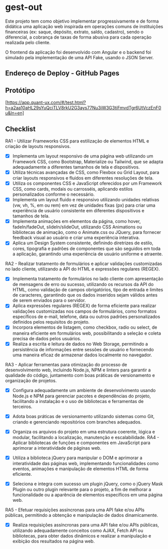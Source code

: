 # gest-out

Este projeto tem como objetivo implementar progressivamente e de forma didática uma aplicação web inspirada em operações comuns de instituições financeiras (ex: saque, depósito, extrato, saldo, cadastro), sendo o diferencial, a cobrança de taxas de forma abusiva para cada operação realizada pelo cliente.

O frontend da aplicação foi desenvolvido com Angular e o backend foi simulado pela implementação de uma API Fake, usando o JSON Server.

## Endereço de Deploy - GitHub Pages



## Protótipo

[https://app.quant-ux.com/#/test.html?h=a2aa10aHL29sYuQciTLV8rkU2G3ays77Nu3iW3G3tiFmvdTgr6UtVczEnF0u&ln=en]

## Checklist


RA1 - Utilizar Frameworks CSS para estilização de elementos HTML e criação de layouts responsivos.
- [x] Implementa um layout responsivo de uma página web utilizando um Framework CSS, como Bootstrap, Materialize ou Tailwind, que se adapta adequadamente a diferentes tamanhos de tela e dispositivos.
- [x] Utiliza técnicas avançadas de CSS, como Flexbox ou Grid Layout, para criar layouts responsivos e fluidos em diferentes resoluções de tela.
- [x] Utiliza os componentes CSS e JavaScript oferecidos por um Framework CSS, como cards, modais ou carrosséis, aplicando estilos personalizados conforme o necessário.
- [x] Implementa um layout fluido e responsivo utilizando unidades relativas (vw, vh, %, em ou rem) em vez de unidades fixas (px) para criar uma experiência de usuário consistente em diferentes dispositivos e tamanhos de tela.
- [x] Implementa animações em elementos da página, como hover, fadeIn/fadeOut, slideIn/slideOut, utilizando CSS Animations ou bibliotecas de animação, como o Animate.css ou JQuery, para fornecer feedback visual ao usuário e criar uma experiência interativa.
- [x] Aplica um Design System consistente, definindo diretrizes de estilo, cores, tipografia e padrões de componentes que são seguidos em toda a aplicação, garantindo uma experiência de usuário uniforme e atraente.

RA2 - Realizar tratamento de formulários e aplicar validações customizadas no lado cliente, utilizando a API do HTML e expressões regulares (REGEX).

- [x] Implementa tratamento de formulários no lado cliente com apresentação de mensagens de erro ou sucesso, utilizando os recursos da API do HTML, como validação de campos obrigatórios, tipo de entrada e limites de caracteres, garantindo que os dados inseridos sejam válidos antes de serem enviados para o servidor.
- [x] Aplica expressões regulares (REGEX) de forma eficiente para realizar validações customizadas nos campos de formulários, como formatos específicos de e-mail, telefone, data ou outros padrões personalizados definidos pelos requisitos do projeto.
- [x] Incorpora elementos de listagem, como checkbox, radio ou select, de maneira eficiente em formulários web, possibilitando a seleção e coleta precisa de dados pelos usuários.
- [x] Realiza a escrita e leitura de dados no Web Storage, permitindo a persistência de informações entre sessões de usuário e fornecendo uma maneira eficaz de armazenar dados localmente no navegador.
      
RA3 - Aplicar ferramentas para otimização do processo de desenvolvimento web, incluindo Node.js, NPM e linters para garantir a qualidade do código, juntamento com boas práticas de versionamento e organização de projetos.

- [x] Configura adequadamente um ambiente de desenvolvimento usando Node.js e NPM para gerenciar pacotes e dependências do projeto, facilitando a instalação e o uso de bibliotecas e ferramentas de terceiros.
- [x] Adota boas práticas de versionamento utilizando sistemas como Git, criando e gerenciando repositórios com branches adequados.
- [x] Organiza os arquivos do projeto em uma estrutura coerente, lógica e modular, facilitando a localização, manutenção e escalabilidade.
RA4 - Aplicar bibliotecas de funções e componentes em JavaScript para aprimorar a interatividade de páginas web.

- [x] Utiliza a biblioteca jQuery para manipular o DOM e aprimorar a interatividade das páginas web, implementando funcionalidades como eventos, animações e manipulação de elementos HTML de forma eficiente. 
- [x] Seleciona e integra com sucesso um plugin jQuery, como o jQuery Mask Plugin ou outro plugin relevante para o projeto, a fim de melhorar a funcionalidade ou a aparência de elementos específicos em uma página web.
      
RA5 - Efetuar requisições assíncronas para uma API fake e/ou APIs públicas, permitindo a obtenção e manipulação de dados dinamicamente.

- [x] Realiza requisições assíncronas para uma API fake e/ou APIs públicas, utilizando adequadamente conceitos como AJAX, Fetch API ou bibliotecas, para obter dados dinâmicos e realizar a manipulação e exibição dos resultados na página web.
